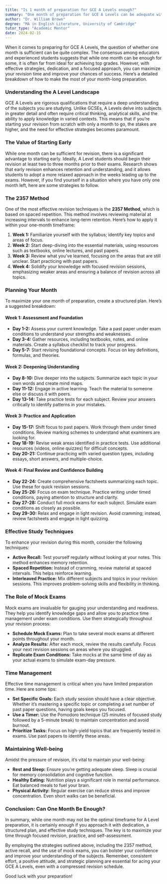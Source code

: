 ```yaml
---
title: "Is 1 month of preparation for GCE A Levels enough?"
summary: "One month of preparation for GCE A Levels can be adequate with dedication and effective strategies, but it's usually not ideal for top grades."
author: "Dr. William Brown"
degree: "MA in English Literature, University of Cambridge"
tutor_type: "Academic Mentor"
date: 2024-02-15
---
```


When it comes to preparing for GCE A Levels, the question of whether one month is sufficient can be quite complex. The consensus among educators and experienced students suggests that while one month can be enough for some, it is often far from ideal for achieving top grades. However, with effective strategies, dedication, and a focused approach, you can maximize your revision time and improve your chances of success. Here’s a detailed breakdown of how to make the most of your month-long preparation.

### Understanding the A Level Landscape

GCE A Levels are rigorous qualifications that require a deep understanding of the subjects you are studying. Unlike GCSEs, A Levels delve into subjects in greater detail and often require critical thinking, analytical skills, and the ability to apply knowledge in varied contexts. This means that if you’re starting your revision from scratch with only a month to go, the stakes are higher, and the need for effective strategies becomes paramount.

### The Value of Starting Early

While one month can be sufficient for revision, there is a significant advantage to starting early. Ideally, A Level students should begin their revision at least two to three months prior to their exams. Research shows that early revision enhances retention and understanding, and it allows students to adopt a more relaxed approach in the weeks leading up to the exams. However, if you find yourself in a situation where you have only one month left, here are some strategies to follow.

### The 2357 Method

One of the most effective revision techniques is the **2357 Method**, which is based on spaced repetition. This method involves reviewing material at increasing intervals to enhance long-term retention. Here’s how to apply it within your one-month timeframe:

1. **Week 1:** Familiarize yourself with the syllabus; identify key topics and areas of focus.
2. **Week 2:** Start deep-diving into the essential materials, using resources such as textbooks, online lectures, and past papers.
3. **Week 3:** Review what you’ve learned, focusing on the areas that are still unclear. Start practicing with past papers.
4. **Week 4:** Solidify your knowledge with focused revision sessions, emphasizing weaker areas and ensuring a balance of revision across all topics.

### Planning Your Month

To maximize your one month of preparation, create a structured plan. Here’s a suggested breakdown:

#### Week 1: Assessment and Foundation

- **Day 1-2:** Assess your current knowledge. Take a past paper under exam conditions to understand your strengths and weaknesses.
- **Day 3-4:** Gather resources, including textbooks, notes, and online materials. Create a syllabus checklist to track your progress.
- **Day 5-7:** Start revising foundational concepts. Focus on key definitions, formulas, and theories.

#### Week 2: Deepening Understanding

- **Day 8-10:** Dive deeper into the subjects. Summarize each topic in your own words and create mind maps.
- **Day 11-12:** Engage in active learning. Teach the material to someone else or discuss it with peers.
- **Day 13-14:** Take practice tests for each subject. Review your answers critically to identify patterns in your mistakes.

#### Week 3: Practice and Application

- **Day 15-17:** Shift focus to past papers. Work through them under timed conditions. Review marking schemes to understand what examiners are looking for.
- **Day 18-19:** Revise weak areas identified in practice tests. Use additional resources (videos, online quizzes) for difficult concepts.
- **Day 20-21:** Continue practicing with varied question types, including essays, short answers, and multiple-choice.

#### Week 4: Final Review and Confidence Building

- **Day 22-24:** Create comprehensive factsheets summarizing each topic. Use these for quick revision sessions.
- **Day 25-26:** Focus on exam technique. Practice writing under timed conditions, paying attention to structure and clarity.
- **Day 27-28:** Conduct full mock exams for each subject. Simulate exam conditions as closely as possible.
- **Day 29-30:** Relax and engage in light revision. Avoid cramming; instead, review factsheets and engage in light quizzing.

### Effective Study Techniques

To enhance your revision during this month, consider the following techniques:

- **Active Recall:** Test yourself regularly without looking at your notes. This method enhances memory retention.
- **Spaced Repetition:** Instead of cramming, review material at spaced intervals. This helps reinforce learning.
- **Interleaved Practice:** Mix different subjects and topics in your revision sessions. This improves problem-solving skills and flexibility in thinking.

### The Role of Mock Exams

Mock exams are invaluable for gauging your understanding and readiness. They help you identify knowledge gaps and allow you to practice time management under exam conditions. Use them strategically throughout your revision process:

- **Schedule Mock Exams:** Plan to take several mock exams at different points throughout your month.
- **Analyze Results:** After each mock, review the results carefully. Focus your next revision sessions on areas where you struggled.
- **Replicate Exam Conditions:** Take mocks at the same time of day as your actual exams to simulate exam-day pressure.

### Time Management

Effective time management is critical when you have limited preparation time. Here are some tips:

- **Set Specific Goals:** Each study session should have a clear objective. Whether it’s mastering a specific topic or completing a set number of past paper questions, having goals keeps you focused.
- **Use a Timer:** Use the Pomodoro technique (25 minutes of focused study followed by a 5-minute break) to maintain concentration and avoid burnout.
- **Prioritize Tasks:** Focus on high-yield topics that are frequently tested in exams. Use past papers to identify these areas.

### Maintaining Well-being

Amidst the pressure of revision, it’s vital to maintain your well-being:

- **Rest and Sleep:** Ensure you’re getting adequate sleep. Sleep is crucial for memory consolidation and cognitive function.
- **Healthy Eating:** Nutrition plays a significant role in mental performance. Eat balanced meals to fuel your brain.
- **Physical Activity:** Regular exercise can reduce stress and improve concentration. Even short walks can be beneficial.

### Conclusion: Can One Month Be Enough?

In summary, while one month may not be the optimal timeframe for A Level preparation, it is certainly enough if you approach it with dedication, a structured plan, and effective study techniques. The key is to maximize your time through focused revision, practice, and self-assessment. 

By employing the strategies outlined above, including the 2357 method, active recall, and the use of mock exams, you can bolster your confidence and improve your understanding of the subjects. Remember, consistent effort, a positive attitude, and strategic planning are essential for acing your GCE A Levels, even with a compressed revision schedule. 

Good luck with your preparation!
    